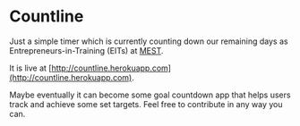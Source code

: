 # Countline
Just a simple timer which is currently counting down our remaining days as Entrepreneurs-in-Training (EITs) at [MEST](http://meltwater.org).

It is live at [http://countline.herokuapp.com](http://countline.herokuapp.com).

Maybe eventually it can become some goal countdown app that helps users track and achieve some set targets. Feel free to contribute in any way you can.
